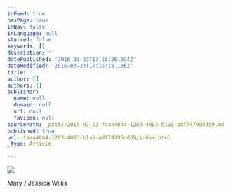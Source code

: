 ```yaml
---
inFeed: true
hasPage: true
inNav: false
inLanguage: null
starred: false
keywords: []
description: ''
datePublished: '2016-03-23T17:15:26.934Z'
dateModified: '2016-03-23T17:15:18.106Z'
title: ''
author: []
authors: []
publisher:
  name: null
  domain: null
  url: null
  favicon: null
sourcePath: _posts/2016-03-23-faaa4844-1203-4083-b1a5-adf74795ddd9.md
published: true
url: faaa4844-1203-4083-b1a5-adf74795ddd9/index.html
_type: Article

---
```

![](https://the-grid-user-content.s3-us-west-2.amazonaws.com/f5619071-8351-4199-9ba0-b05957620d6e.jpg)

Mary / Jessica Willis